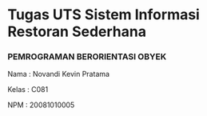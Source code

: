 # Tugas UTS Sistem Informasi Restoran Sederhana
### PEMROGRAMAN BERORIENTASI OBYEK  


Nama : Novandi Kevin Pratama

Kelas : C081

NPM : 20081010005

